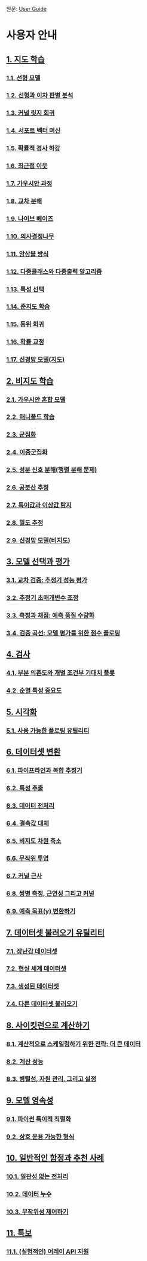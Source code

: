 원문: [User Guide](https://scikit-learn.org/stable/user_guide.html)

# 사용자 안내

## [1. 지도 학습](supervised_learning)

### [1.1. 선형 모델](modules/linear_model)

### [1.2. 선형과 이차 판별 분석](modules/lda_qda)

### [1.3. 커널 릿지 회귀](modules/kernel_ridge)

### [1.4. 서포트 벡터 머신](modules/svm)

### [1.5. 확률적 경사 하강](modules/sgd)

### [1.6. 최근접 이웃](modules/neighbors)

### [1.7. 가우시안 과정](modules/gaussian_process)

### [1.8. 교차 분해](modules/cross_decomposition)

### [1.9. 나이브 베이즈](modules/naive_bayes)

### [1.10. 의사결정나무](modules/tree)

### [1.11. 앙상블 방식](modules/ensemble)

### [1.12. 다중클래스와 다중출력 알고리즘](modules/multiclass)

### [1.13. 특성 선택](modules/feature_selection)

### [1.14. 준지도 학습](modules/semi_supervised)

### [1.15. 등위 회귀](modules/isotonic)

### [1.16. 확률 교정](modules/calibration)

### [1.17. 신경망 모델(지도)](modules/neural_networks_supervised)

## [2. 비지도 학습](unsupervised_learning)

### [2.1. 가우시안 혼합 모델](modules/mixture)

### [2.2. 매니폴드 학습](modules/manifold)

### [2.3. 군집화](modules/clustering)

### [2.4. 이중군집화](modules/biclustering)

### [2.5. 성분 신호 분해(행렬 분해 문제)](modules/decomposition)

### [2.6. 공분산 추정](modules/covariance)

### [2.7. 특이값과 이상값 탐지](modules/outlier_detection)

### [2.8. 밀도 추정](modules/density)

### [2.9. 신경망 모델(비지도)](modules/neural_networks_unsupervised)

## [3. 모델 선택과 평가](model_selection)

### [3.1. 교차 검증: 추정기 성능 평가](modules/cross_validation)

### [3.2. 추정기 초매개변수 조정](modules/grid_search)

### [3.3. 측정과 채점: 예측 품질 수량화](modules/model_evaluation)

### [3.4. 검증 곡선: 모델 평가를 위한 점수 플로팅](modules/learning_curve)

## [4. 검사](inspection)

### [4.1. 부분 의존도와 개별 조건부 기대치 플롯](modules/partial_dependence)

### [4.2. 순열 특성 중요도](modules/permutation_importance)

## [5. 시각화](visualizations)

### [5.1. 사용 가능한 플로팅 유틸리티](visualizations#사용-가능한-플로팅-유틸리티)

## [6. 데이터셋 변환](data_transforms)

### [6.1. 파이프라인과 복합 추정기](modules/compose)

### [6.2. 특성 추출](modules/feature_extraction)

### [6.3. 데이터 전처리](modules/preprocessing)

### [6.4. 결측값 대체](modules/impute)

### [6.5. 비지도 차원 축소](modules/unsupervised_reduction)

### [6.6. 무작위 투영](modules/random_projection)

### [6.7. 커널 근사](modules/kernel_approximation)

### [6.8. 쌍별 측정, 근연성 그리고 커널](modules/metrics)

### [6.9. 예측 목표(y) 변환하기](modules/preprocessing_targets)

## [7. 데이터셋 불러오기 유틸리티](datasets)

### [7.1. 장난감 데이터셋](datasets/toy_dataset)

### [7.2. 현실 세계 데이터셋](datasets/real_world)

### [7.3. 생성된 데이터셋](datasets/sample_generators)

### [7.4. 다른 데이터셋 불러오기](datasets/loading_other_datasets)

## [8. 사이킷런으로 계산하기](computing)

### [8.1. 계산적으로 스케일링하기 위한 전략: 더 큰 데이터](computing/scaling_strategies)

### [8.2. 계산 성능](computing/computational_performance)

### [8.3. 병렬성, 자원 관리, 그리고 설정](computing/parallelism)

## [9. 모델 영속성](model_persistence)

### [9.1. 파이썬 특이적 직렬화](model_persistence#파이썬-특이적-직렬화)

### [9.2. 상호 운용 가능한 형식](model_persistence#상호-운영-가능한-형식)

## [10. 일반적인 함정과 추천 사례](common_pitfalls)

### [10.1. 일관성 없는 전처리](common_pitfalls#일관성-없는-전처리)

### [10.2. 데이터 누수](common_pitfalls#데이터-누수)

### [10.3. 무작위성 제어하기](common_pitfalls#무작위성-제어하기)

## [11. 특보](dispatching)

### [11.1. (실험적인) 어레이 API 지원](modules/array_api)
